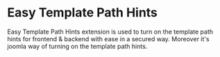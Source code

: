 Easy Template Path Hints
========================

Easy Template Path Hints extension is used to turn on the template path hints for frontend &amp; backend with ease in a secured way.  Moreover it's joomla way of turning on the template path hints.
